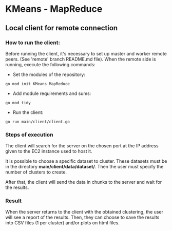 # KMeans - MapReduce
## Local client for remote connection

### How to run the client:
Before running the client, it's necessary to set up master and worker remote peers. (See 'remote' branch README.md file).
When the remote side is running, execute the following commands:
* Set the modules of the repository:
````
go mod init KMeans_MapReduce
````
* Add module requirements and sums:
````
go mod tidy
````
* Run the client:
````
go run main/client/client.go
````

### Steps of execution
The client will search for the server on the chosen port at the IP address given to the EC2 instance used to host it.

It is possible to choose a specific dataset to cluster. These datasets must be
in the directory **main/client/data/dataset/**. Then the user must specify the number of clusters to create.

After that, the client will send the data in chunks to the server and wait for the results.

### Result
When the server returns to the client with the obtained clustering, the user will see a report of the results. Then, 
they can choose to save the results into CSV files (1 per cluster) and/or plots on html files.



